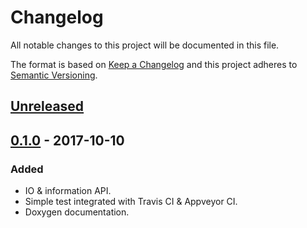 # Changelog
All notable changes to this project will be documented in this file.

The format is based on [Keep a Changelog](http://keepachangelog.com/en/1.0.0/)
and this project adheres to [Semantic Versioning](http://semver.org/spec/v2.0.0.html).

## [Unreleased]

## [0.1.0] - 2017-10-10

### Added
- IO & information API.
- Simple test integrated with Travis CI & Appveyor CI.
- Doxygen documentation.

[Unreleased]: https://github.com/evpobr/libape/compare/v0.1.0...HEAD
[0.1.0]: https://github.com/evpobr/libape/compare/4b825dc6...v0.1.0
